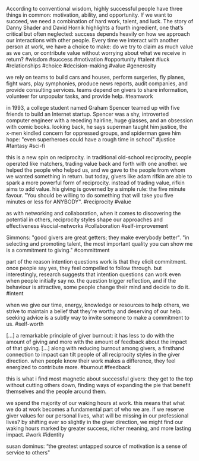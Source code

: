 According to conventional wisdom, highly successful people have three things in common: motivation, ability, and opportunity. If we want to succeed, we need a combination of hard work, talent, and luck. The story of Danny Shader and David Hornik highlights a fourth ingredient, one that’s critical but often neglected: success depends heavily on how we approach our interactions with other people. Every time we interact with another person at work, we have a choice to make: do we try to claim as much value as we can, or contribute value without worrying about what we receive in return?
#wisdom #success #motivation #opportunity #talent #luck #relationships #choice #decision-making #value #generosity 

we rely on teams to build cars and houses, perform surgeries, fly planes, fight wars, play symphonies, produce news reports, audit companies, and provide consulting services. teams depend on givers to share information, volunteer for unpopular tasks, and provide help.
#teamwork

in 1993, a college student named Graham Spencer teamed up with five friends to build an Internet startup. Spencer was a shy, introverted computer engineer with a receding hairline, huge glasses, and an obsession with comic books. looking back, he says superman taught him justice, the x-men kindled concern for oppressed groups, and spiderman gave him hope: "even superheroes could have a rough time in school"
#justice #fantasy #sci-fi 

this is a new spin on reciprocity. in traditional old-school reciprocity, people operated like matchers, trading value back and forth with one another. we helped the people who helped us, and we gave to the people from whom we wanted something in return. but today, givers like adam rifkin are able to spark a more powerful form of reciprocity. instead of trading value, rifkin aims to add value. his giving is governed by a simple rule: the five minute favour. "You should be willing to do something that will take you five minutes or less for ANYBODY".
#reciprocity #value

as with networking and collaboration, when it comes to discovering the potential in others, reciprocity styles shape our approaches and effectiveness
#social-networks #collaboration #self-improvement 

Simmons: "good givers are great getters; they make everybody better". "in selecting and promoting talent, the most important quality you can show me is a commitment to giving."
#committment 

part of the reason intention questions work is that they elicit commitment. once people say yes, they feel compelled to follow through. but interestingly, research suggests that intention questions can work even when people initially say no. the question trigger reflection, and if the behaviour is attractive, some people change their mind and decide to do it.
#intent 

when we give our time, energy, knowledge or resources to help others, we strive to maintain a belief that they're worthy and deserving of our help. seeking advice is a subtly way to invite someone to make a commitment to us.
#self-worth 

\[...\] a remarkable principle of giver burnout: it has less to do with the amount of giving and more with the amount of feedback about the impact of that giving. \[...\] along with reducing burnout among givers, a firsthand connection to impact can tilt people of all reciprocity styles in the giver direction. when people know their work makes a difference, they feel energized to contribute more.
#burnout #feedback

this is what i find most magnetic about successful givers: they get to the top without cutting others down, finding ways of expanding the pie that benefit themselves and the people around them.

we spend the majority of our waking hours at work. this means that what we do at work becomes a fundamental part of who we are. if we reserve giver values for our personal lives, what will be missing in our professional lives? by shifting ever so slightly in the giver direction, we might find our waking hours marked by greater success, richer meaning, and more lasting impact.
#work #identity 

susan dominus: “the greatest untapped source of motivation is a sense of service to others"